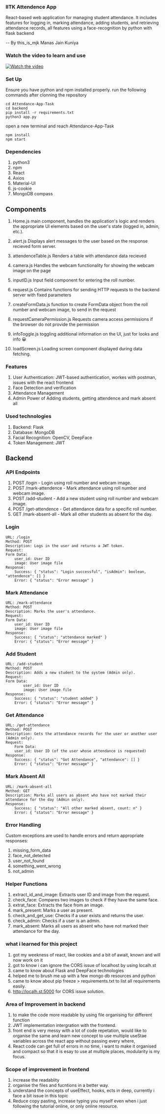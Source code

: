 ### IITK Attendence App

React-based web application for managing student attendance. It includes features for logging in, marking attendance, adding students, and retrieving attendance records, all features using a face-recognition by python with flask backend

-- By this_is_mjk Manas Jain Kuniya

### Watch the video to learn and use

[![Watch the video](https://raw.githubusercontent.com/this-is-mjk/Attendance-App-Task/main/useDemo/thumbnail.png)](https://youtu.be/NdP8Q0V74HA)

### Set Up

Ensure you have python and npm installed properly.
run the following commands after clonning the repository

```
cd Attendance-App-Task
cd backend
pip install -r requirements.txt
python3 app.py
```

open a new terminal and reach Attendance-App-Task

```
npm install
npm start
```

### Dependencies

1. python3
2. npm
3. React
4. Axios
5. Material-UI
6. js-cookie
7. MongoDB compass

## Components

1. Home.js
   main component, handles the application's logic and renders the appropriate UI elements based on the user's state (logged in, admin, etc.).

2. alert.js
   Displays alert messages to the user based on the response recieved form server.

3. attendenceTable.js
   Renders a table with attendance data recieved

4. camera.js
   Handles the webcam functionality for showing the webcam image on the page

5. inputID.js
   Input field component for entering the roll number.

6. request.js
   Contains functions for sending HTTP requests to the backend server with fixed parameters

7. createFormData.js
   function to create FormData object from the roll number and webcam image, to send in the request

8. requestCameraPermission.js
   Requests camera access permissions if the browser do not provide the permission

9. infoToggle.js
   toggling additional information on the UI, just for looks and info 😀

10. loadScreen.js
    Loading screen component displayed during data fetching.

### Features

1.  User Authentication: JWT-based authentication, workes with postman, issues with the react frontend
2.  Face Detection and verification
3.  Attendance Management
4.  Admin Power of Adding students, getting attendence and mark absent all

### Used technologies

1. Backend: Flask
2. Database: MongoDB
3. Facial Recognition: OpenCV, DeepFace
4. Token Management: JWT

## Backend

### API Endpoints

1. POST /login - Login using roll number and webcam image.
2. POST /mark-attendence - Mark attendance using roll number and webcam image.
3. POST /add-student - Add a new student using roll number and webcam image.
4. POST /get-attendence - Get attendance data for a specific roll number.
5. GET /mark-absent-all - Mark all other students as absent for the day.

### Login

    URL: /login
    Method: POST
    Description: Logs in the user and returns a JWT token.
    Request:
    Form Data:
        user_id: User ID
        image: User image file
    Response:
        Success: { "status": "Login successful", "isAdmin": boolean, "attendence": [] }
        Error: { "status": "Error message" }

### Mark Attendance

    URL: /mark-attendance
    Method: POST
    Description: Marks the user's attendance.
    Request:
    Form Data:
        user_id: User ID
        image: User image file
    Response:
        Success: { "status": "attendance marked" }
        Error: { "status": "Error message" }

### Add Student

    URL: /add-student
    Method: POST
    Description: Adds a new student to the system (Admin only).
    Request:
    Form Data:
            user_id: User ID
            image: User image file
    Response:
        Success: { "status": "student added" }
        Error: { "status": "Error message" }

### Get Attendance

    URL: /get-attendance
    Method: POST
    Description: Gets the attendance records for the user or another user (Admin only).
    Request:
        Form Data:
        user_id: User ID (of the user whose attendance is requested)
    Response:
        Success: { "status": "Got Attendance", "attendance": [] }
        Error: { "status": "Error message" }

### Mark Absent All

    URL: /mark-absent-all
    Method: GET
    Description: Marks all users as absent who have not marked their attendance for the day (Admin only).
    Response:
        Success: { "status": "All other marked absent, count: n" }
        Error: { "status": "Error message" }

### Error Handling

Custom exceptions are used to handle errors and return appropriate responses:

1. missing_form_data
2. face_not_detected
3. user_not_found
4. something_went_wrong
5. not_admin

### Helper Functions

1. extract_id_and_image: Extracts user ID and image from the request.
2. check_face: Compares two images to check if they have the same face.
3. extrat_face: Extracts the face from an image.
4. mark_present: Marks a user as present.
5. check_and_get_use: Checks if a user exists and returns the user.
6. check_admin: Checks if a user is an admin.
7. mark_absent: Marks all users as absent who have not marked their attendance for the day.

### what i learned for this project

1. got my weekness of react, like cookies and a bit of await, known and will now work on it
2. got to know i can ignore the CORS issue of localhost by using localh.st
3. came to know about Flask and DeepFace technologies
4. helped me to brush me up with a few mongo db resources and python
5. came to know about pip freeze > requirements.txt to list all requirements easily.
6. http://localh.st:5000 for CORS issue solution.

### Area of Improvement in backend

1. to make the code more readable by using file organising for different function
2. JWT implementation intergration with the frontend.
3. front end is very messy with a lot of code repetation, would like to organise the same and learn new concept to use multiple useStae variables across the react app without passing every where,
4. React code can get full of errors in no time, i want to make it organised and compact so that it is esay to use at multiple places, modularity is my focus.

### Scope of improvement in frontend

1. increase the readablity
2. organise the files and fucntions in a better way.
3. understand the concepts of useEffect, hooks, ects in deep, currently i face a bit issue in this topic
4. Reduce copy pasting, increase typing you myself even when i just following the tutorial online, or only online resource.
